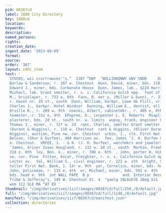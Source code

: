 ```yaml
---
pid: 00367cd
label: 1880 City Directory
key: 1880cd
location: 
keywords: 
description: 
named_persons: 
rights: 
creation_date: 
ingest_date: '2023-08-09'
format: 
source: 
order: '367'
layout: cmhc_item
text: '                                                                             MAMMOTH
  STOCKS, wii ccurrrawses''s.“  1387 “DWY  ‘NOLLINOQNWY GNV SNOD     Dunn, Cory, driver
  Barlow & Sanderson, r. 207 w. Chestnut  Hunn, David, miner, bds. 110 s. Spruce  Dunn,
  Edward J., miner, bds. Carbonate House  Dunn, James, lab., $224 Harrison ay.  Foon,
  Michacl, lab. Grant smeiter, r. s. s. California Gulch opp.  foot of Leiter av.  Munn,
  M., bricklayer, r. 733 e, 6th  Fann, R. eer y, (Miller & Dunn), r. 330 e. 5th  s,
  r. Hazel nr. 2d st., south  Dunn, William, barkpr, Lowe d& Flill, vr. 218 w. Chestnut  Dunnermann,
  Charles J., barkpr. Hotel Windsor  Dunning, William E., dentist, ell Harrison av.  EOunnington,
  Orville R., r. 209 w. 9th  nooski, Albert, cabinetmkr., r. 405 e, 8th  upre, K.,
  teamster,-r. 51¢ e. 9th  EPopree, D., carpenter L. E. Roberts  Miaplisie, David,
  plasterer, bds. 2d st., south nr. w. limits  wupuy, Frank, engineer Grant smelter  and,
  Thomas J., miner, r. 727 w. 2d  rant, Charles, smelter Grant smelter  ant, Oliver,
  (Durant & Higgins), r. 110 w. Chestnut  rant & Higgins, (Oliver Durant and George
  Higgins), auction, Pine nw. cor. Chestnut  urbin, J., clk. First Nat. Bank fee,
  Deloze, (Shur & Durfee), 404 Harrison av.  fee, James ‘J. H. Durfee & Co.), r. 229
  e. Chestnut.  URFEE, J. - & 0. (J. H. Durfee), watchmkrs and jewelers,  R211 Ha  firham,
  ‘James, driver Isaac Hougland, r. 132 w. 3d st., south  Markin, Frank, miner, bds.
  318 ¢. 6th  ley, Ben. G., miner, r. 708 e. 6th  , John, porter H. Hibschle, r. 24
  se. cor. Pine  Fitton, Oscar, freighter, r. s. s. California Gulch opp. foot of
  Leiter av.  Val, William S., civil engineer, r. 222 w. sth  bright, Stephen N.,
  teller First Nat. Bank, 1. 14! w. 9th  yer, Cornelius, miner, bds. head e. 9th  er,
  John, policeman, r. 133 e. 4th  er, Michael, miner, bds. 501 e. 4th  , Thomas, miner,
  bds. head e. 9th  zot WALL PAPE  B p               and. Interior Decorations at
  Tribe & Jefferay’s, 145 W. Chestnut St. 4  "yaelg INLAsEYD 18eg Sz1  pur Gnujseug
  wom 112 SLE MA “AT ED '
thumbnail: "/img/derivatives/iiif/images/00367cd/full/250,/0/default.jpg"
full: "/img/derivatives/iiif/images/00367cd/full/1140,/0/default.jpg"
manifest: "/img/derivatives/iiif/00367cd/manifest.json"
collection: directories
---
```

